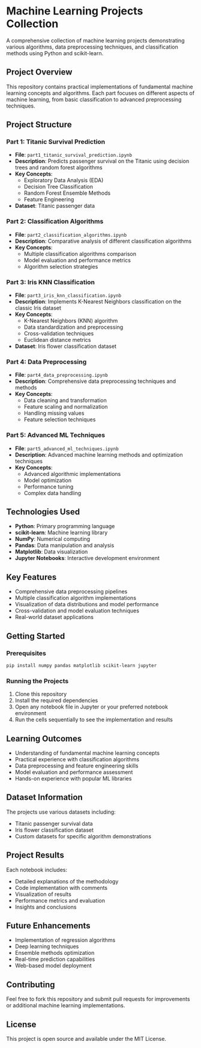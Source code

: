 # Machine Learning Projects Collection

A comprehensive collection of machine learning projects demonstrating various algorithms, data preprocessing techniques, and classification methods using Python and scikit-learn.

## Project Overview

This repository contains practical implementations of fundamental machine learning concepts and algorithms. Each part focuses on different aspects of machine learning, from basic classification to advanced preprocessing techniques.

## Project Structure

### Part 1: Titanic Survival Prediction
- **File**: `part1_titanic_survival_prediction.ipynb`
- **Description**: Predicts passenger survival on the Titanic using decision trees and random forest algorithms
- **Key Concepts**: 
  - Exploratory Data Analysis (EDA)
  - Decision Tree Classification
  - Random Forest Ensemble Methods
  - Feature Engineering
- **Dataset**: Titanic passenger data

### Part 2: Classification Algorithms
- **File**: `part2_classification_algorithms.ipynb`
- **Description**: Comparative analysis of different classification algorithms
- **Key Concepts**:
  - Multiple classification algorithms comparison
  - Model evaluation and performance metrics
  - Algorithm selection strategies

### Part 3: Iris KNN Classification
- **File**: `part3_iris_knn_classification.ipynb`
- **Description**: Implements K-Nearest Neighbors classification on the classic Iris dataset
- **Key Concepts**:
  - K-Nearest Neighbors (KNN) algorithm
  - Data standardization and preprocessing
  - Cross-validation techniques
  - Euclidean distance metrics
- **Dataset**: Iris flower classification dataset

### Part 4: Data Preprocessing
- **File**: `part4_data_preprocessing.ipynb`
- **Description**: Comprehensive data preprocessing techniques and methods
- **Key Concepts**:
  - Data cleaning and transformation
  - Feature scaling and normalization
  - Handling missing values
  - Feature selection techniques

### Part 5: Advanced ML Techniques
- **File**: `part5_advanced_ml_techniques.ipynb`
- **Description**: Advanced machine learning methods and optimization techniques
- **Key Concepts**:
  - Advanced algorithmic implementations
  - Model optimization
  - Performance tuning
  - Complex data handling

## Technologies Used

- **Python**: Primary programming language
- **scikit-learn**: Machine learning library
- **NumPy**: Numerical computing
- **Pandas**: Data manipulation and analysis
- **Matplotlib**: Data visualization
- **Jupyter Notebooks**: Interactive development environment

## Key Features

- Comprehensive data preprocessing pipelines
- Multiple classification algorithm implementations
- Visualization of data distributions and model performance
- Cross-validation and model evaluation techniques
- Real-world dataset applications

## Getting Started

### Prerequisites
```bash
pip install numpy pandas matplotlib scikit-learn jupyter
```

### Running the Projects
1. Clone this repository
2. Install the required dependencies
3. Open any notebook file in Jupyter or your preferred notebook environment
4. Run the cells sequentially to see the implementation and results

## Learning Outcomes

- Understanding of fundamental machine learning concepts
- Practical experience with classification algorithms
- Data preprocessing and feature engineering skills
- Model evaluation and performance assessment
- Hands-on experience with popular ML libraries

## Dataset Information

The projects use various datasets including:
- Titanic passenger survival data
- Iris flower classification dataset
- Custom datasets for specific algorithm demonstrations

## Project Results

Each notebook includes:
- Detailed explanations of the methodology
- Code implementation with comments
- Visualization of results
- Performance metrics and evaluation
- Insights and conclusions

## Future Enhancements

- Implementation of regression algorithms
- Deep learning techniques
- Ensemble methods optimization
- Real-time prediction capabilities
- Web-based model deployment

## Contributing

Feel free to fork this repository and submit pull requests for improvements or additional machine learning implementations.

## License

This project is open source and available under the MIT License.
